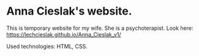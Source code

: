 # Anna Cieslak's website.
This is temporary website for my wife. She is a psychoterapist.
Look here: https://lechcieslak.github.io/Anna_Cieslak_v1/

Used technologies: HTML, CSS.
